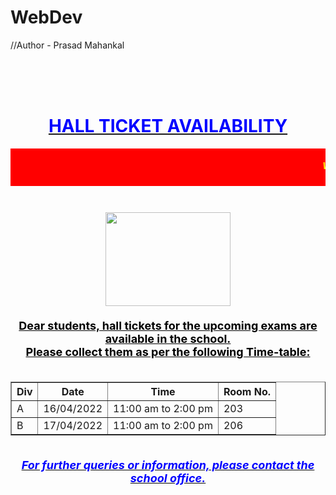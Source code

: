 # WebDev
//Author - Prasad Mahankal
<html>
<head>
<title>Hall Ticket</title>
</head><br><br><br>
<body><body background="https://storage.googleapis.com/blog-images-backup/0*I-sI3u34g0ydRqyA">
<center><h1><u><font color="blue">HALL TICKET AVAILABILITY</font></u></h1></center>
<marquee direction="Left" bgcolor="red"><h5><font color="yellow">Welcome to the student portal! The time table for std 10th students is displayed on the school notice board. The students can now collect their hall tickets for the SSC examinations.</font></h5></marquee><br>
<center><font size="4";font color="black"><br><br>
<img src="https://i0.wp.com/mahasarkar.co.in/wp-content/uploads/2019/09/Maha-SSC-HSC-Board.jpg" height="150" width="200"><br><br>
<b><u>Dear students, hall tickets for the upcoming exams are available in the school.<br>
Please collect them as per the following Time-table:</u></b><br><br>
<table border="1">
<tr>
<th>Div</th>
<th>Date</th>
<th>Time</th>
<th>Room No.</th>
</tr>
<tr>
<td>A</td>
<td>16/04/2022</td>
<td>11:00 am to 2:00 pm</td>
<td>203</td>
</tr>
<tr>
<td>B</td>
<td>17/04/2022</td>
<td>11:00 am to 2:00 pm</td>
<td>206</td>
</tr>
</table><br>
<i><b><u><font color="0000FF">For further queries or information, please contact the school office.</u></b></i>
</font>
</center>
</body>
</html>
